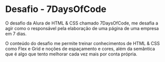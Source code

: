 # Desafio - 7DaysOfCode

O desafio da Alura de HTML & CSS chamado 7DaysOfCode, me desafia a agir como o responsável pela elaboração de uma página de uma empresa em 7 dias.

O conteúdo do desafio me permite treinar conhecimentos de HTML & CSS como Flex e Grid e noções de espaçamento e cores, além da semântica que é algo que tento melhorar cada vez mais por conta própria.


